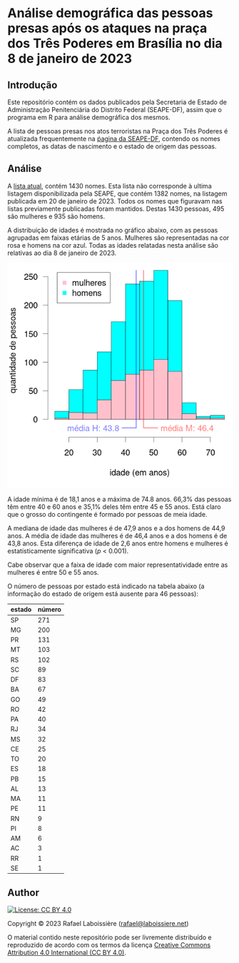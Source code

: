 # Análise demográfica das pessoas presas após os ataques na praça dos Três Poderes em Brasília no dia 8 de janeiro de 2023


## Introdução

Este repositório contém os dados publicados pela Secretaria de Estado de Administração Penitenciária do Distrito Federal (SEAPE-DF), assim que o programa em R para análise demográfica dos mesmos.

A lista de pessoas presas nos atos terroristas na Praça dos Três Poderes é atualizada frequentemente 
na [ṕagina da SEAPE-DF](https://seape.df.gov.br/prisoes-dos-atentados-bsb/), contendo os nomes completos, as datas de nascimento e o estado de origem das pessoas.


## Análise

A [lista atual](presos.csv), contém 1430 nomes. Esta lista não corresponde à ultima listagem disponibilizada pela SEAPE, que contém 1382 nomes, na listagem publicada em 20 de janeiro de 2023. Todos os nomes que figuravam nas listas previamente publicadas foram mantidos. Destas 1430 pessoas, 495 são mulheres e 935 são homens. 

A distribuição de idades é mostrada no gráfico abaixo, com as pessoas agrupadas em faixas etárias de 5 anos. Mulheres são representadas na cor rosa e homens na cor azul. Todas as idades relatadas nesta análise são relativas ao dia 8 de janeiro de 2023.

![figure](histograma-idades.png)

A idade mínima é de 18,1 anos e a máxima de 74.8 anos. 66,3% das pessoas têm entre 40 e 60 anos e 35,1% deles têm entre 45 e 55 anos. Está claro que o grosso do contingente é formado por pessoas de meia idade.

A mediana de idade das mulheres é de 47,9 anos e a dos homens de 44,9 anos. A média de idade das mulheres é de 46,4 anos e a dos homens é de 43,8 anos. Esta diferença de idade de 2,6 anos entre homens e mulheres é estatisticamente significativa (_p_ < 0.001).

Cabe observar que a faixa de idade com maior representatividade entre as mulheres é entre 50 e 55 anos.

O número de pessoas por estado está indicado na tabela abaixo (a informação do estado de origem está ausente para 46 pessoas):

|estado|número|
|-|-|
|SP|271|
|MG|200|
|PR|131|
|MT|103|
|RS|102|
|SC|89|
|DF|83|
|BA|67|
|GO|49|
|RO|42|
|PA|40|
|RJ|34|
|MS|32|
|CE|25|
|TO|20|
|ES|18|
|PB|15|
|AL|13|
|MA|11|
|PE|11|
|RN|9|
|PI|8|
|AM|6|
|AC|3|
|RR|1|
|SE|1|


## Author

[![License: CC BY 4.0](https://img.shields.io/badge/License-CC_BY_4.0-lightgrey.svg)](https://creativecommons.org/licenses/by/4.0/)

Copyright © 2023  Rafael Laboissière (<rafael@laboissiere.net>)

O material contido neste repositório pode ser livremente distribuído e reproduzido de acordo com os termos da licença [Creative Commons Attribution 4.0 International (CC BY 4.0)](https://creativecommons.org/licenses/by/4.0/).


<!---
Local Variables:
ispell-local-dictionary: "brasileiro"
eval: (auto-fill-mode -1)
eval: (visual-line-mode)
eval: (flyspell-mode)
End:
--->
